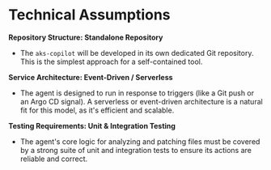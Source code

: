 # Technical Assumptions

**Repository Structure: Standalone Repository**

- The `aks-copilot` will be developed in its own dedicated Git repository. This is the simplest approach for a self-contained tool.

**Service Architecture: Event-Driven / Serverless**

- The agent is designed to run in response to triggers (like a Git push or an Argo CD signal). A serverless or event-driven architecture is a natural fit for this model, as it's efficient and scalable.

**Testing Requirements: Unit & Integration Testing**

- The agent's core logic for analyzing and patching files must be covered by a strong suite of unit and integration tests to ensure its actions are reliable and correct.
